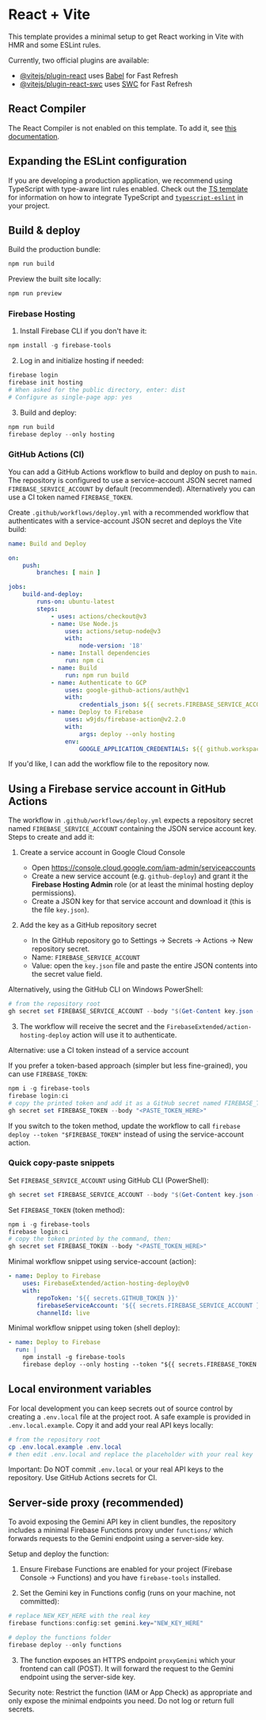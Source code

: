 # React + Vite

This template provides a minimal setup to get React working in Vite with HMR and some ESLint rules.

Currently, two official plugins are available:

- [@vitejs/plugin-react](https://github.com/vitejs/vite-plugin-react/blob/main/packages/plugin-react) uses [Babel](https://babeljs.io/) for Fast Refresh
- [@vitejs/plugin-react-swc](https://github.com/vitejs/vite-plugin-react/blob/main/packages/plugin-react-swc) uses [SWC](https://swc.rs/) for Fast Refresh

## React Compiler

The React Compiler is not enabled on this template. To add it, see [this documentation](https://react.dev/learn/react-compiler/installation).

## Expanding the ESLint configuration

If you are developing a production application, we recommend using TypeScript with type-aware lint rules enabled. Check out the [TS template](https://github.com/vitejs/vite/tree/main/packages/create-vite/template-react-ts) for information on how to integrate TypeScript and [`typescript-eslint`](https://typescript-eslint.io) in your project.

## Build & deploy

Build the production bundle:

```powershell
npm run build
```

Preview the built site locally:

```powershell
npm run preview
```

### Firebase Hosting

1. Install Firebase CLI if you don't have it:

```powershell
npm install -g firebase-tools
```

2. Log in and initialize hosting if needed:

```powershell
firebase login
firebase init hosting
# When asked for the public directory, enter: dist
# Configure as single-page app: yes
```

3. Build and deploy:

```powershell
npm run build
firebase deploy --only hosting
```

### GitHub Actions (CI)

You can add a GitHub Actions workflow to build and deploy on push to `main`. The repository is configured to use a service-account JSON secret named `FIREBASE_SERVICE_ACCOUNT` by default (recommended). Alternatively you can use a CI token named `FIREBASE_TOKEN`.

Create `.github/workflows/deploy.yml` with a recommended workflow that authenticates with a service-account JSON secret and deploys the Vite build:

```yaml
name: Build and Deploy

on:
	push:
		branches: [ main ]

jobs:
	build-and-deploy:
		runs-on: ubuntu-latest
		steps:
			- uses: actions/checkout@v3
			- name: Use Node.js
				uses: actions/setup-node@v3
				with:
					node-version: '18'
			- name: Install dependencies
				run: npm ci
			- name: Build
				run: npm run build
			- name: Authenticate to GCP
				uses: google-github-actions/auth@v1
				with:
					credentials_json: ${{ secrets.FIREBASE_SERVICE_ACCOUNT }}
			- name: Deploy to Firebase
				uses: w9jds/firebase-action@v2.2.0
				with:
					args: deploy --only hosting
				env:
					GOOGLE_APPLICATION_CREDENTIALS: ${{ github.workspace }}/firebase_key.json
```

If you'd like, I can add the workflow file to the repository now.

## Using a Firebase service account in GitHub Actions

The workflow in `.github/workflows/deploy.yml` expects a repository secret named `FIREBASE_SERVICE_ACCOUNT` containing the JSON service account key. Steps to create and add it:

1. Create a service account in Google Cloud Console
	- Open https://console.cloud.google.com/iam-admin/serviceaccounts
	- Create a new service account (e.g. `github-deploy`) and grant it the **Firebase Hosting Admin** role (or at least the minimal hosting deploy permissions).
	- Create a JSON key for that service account and download it (this is the file `key.json`).

2. Add the key as a GitHub repository secret
	- In the GitHub repository go to Settings → Secrets → Actions → New repository secret.
	- Name: `FIREBASE_SERVICE_ACCOUNT`
	- Value: open the `key.json` file and paste the entire JSON contents into the secret value field.

Alternatively, using the GitHub CLI on Windows PowerShell:

```powershell
# from the repository root
gh secret set FIREBASE_SERVICE_ACCOUNT --body "$(Get-Content key.json -Raw)"
```

3. The workflow will receive the secret and the `FirebaseExtended/action-hosting-deploy` action will use it to authenticate.

Alternative: use a CI token instead of a service account

If you prefer a token-based approach (simpler but less fine-grained), you can use `FIREBASE_TOKEN`:

```powershell
npm i -g firebase-tools
firebase login:ci
# copy the printed token and add it as a GitHub secret named FIREBASE_TOKEN
gh secret set FIREBASE_TOKEN --body "<PASTE_TOKEN_HERE>"
```

If you switch to the token method, update the workflow to call `firebase deploy --token "$FIREBASE_TOKEN"` instead of using the service-account action.

### Quick copy-paste snippets

Set `FIREBASE_SERVICE_ACCOUNT` using GitHub CLI (PowerShell):

```powershell
gh secret set FIREBASE_SERVICE_ACCOUNT --body "$(Get-Content key.json -Raw)"
```

Set `FIREBASE_TOKEN` (token method):

```powershell
npm i -g firebase-tools
firebase login:ci
# copy the token printed by the command, then:
gh secret set FIREBASE_TOKEN --body "<PASTE_TOKEN_HERE>"
```

Minimal workflow snippet using service-account (action):

```yaml
- name: Deploy to Firebase
	uses: FirebaseExtended/action-hosting-deploy@v0
	with:
		repoToken: '${{ secrets.GITHUB_TOKEN }}'
		firebaseServiceAccount: '${{ secrets.FIREBASE_SERVICE_ACCOUNT }}'
		channelId: live
```

Minimal workflow snippet using token (shell deploy):

```yaml
- name: Deploy to Firebase
  run: |
    npm install -g firebase-tools
	firebase deploy --only hosting --token "${{ secrets.FIREBASE_TOKEN }}"
```


## Local environment variables

For local development you can keep secrets out of source control by creating a `.env.local` file at the project root. A safe example is provided in `.env.local.example`. Copy it and add your real API keys locally:

```powershell
# from the repository root
cp .env.local.example .env.local
# then edit .env.local and replace the placeholder with your real key
```

Important: Do NOT commit `.env.local` or your real API keys to the repository. Use GitHub Actions secrets for CI.

## Server-side proxy (recommended)

To avoid exposing the Gemini API key in client bundles, the repository includes a minimal Firebase Functions proxy under `functions/` which forwards requests to the Gemini endpoint using a server-side key.

Setup and deploy the function:

1. Ensure Firebase Functions are enabled for your project (Firebase Console → Functions) and you have `firebase-tools` installed.

2. Set the Gemini key in Functions config (runs on your machine, not committed):

```powershell
# replace NEW_KEY_HERE with the real key
firebase functions:config:set gemini.key="NEW_KEY_HERE"

# deploy the functions folder
firebase deploy --only functions
```

3. The function exposes an HTTPS endpoint `proxyGemini` which your frontend can call (POST). It will forward the request to the Gemini endpoint using the server-side key.

Security note: Restrict the function (IAM or App Check) as appropriate and only expose the minimal endpoints you need. Do not log or return full secrets.


